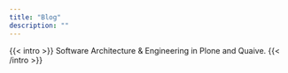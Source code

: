 ```yaml
---
title: "Blog"
description: ""
---
```


{{< intro >}}
Software Architecture &amp; Engineering in Plone and Quaive.
{{< /intro >}}
